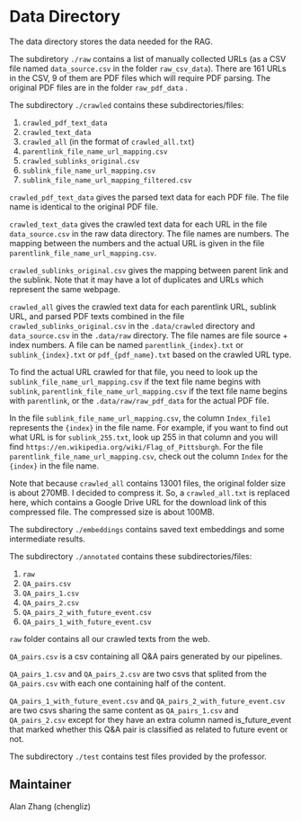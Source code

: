 # Data Directory

The data directory stores the data needed for the RAG.

The subdiretory `./raw` contains a list of manually collected URLs (as a CSV file named `data_source.csv` in the folder `raw_csv_data`). There are 161 URLs in the CSV, 9 of them are PDF files which will require PDF parsing. The original PDF files are in the folder `raw_pdf_data` .

The subdirectory `./crawled` contains these subdirectories/files:

1. `crawled_pdf_text_data`
2. `crawled_text_data`
3. `crawled_all` (in the format of `crawled_all.txt`)
4. `parentlink_file_name_url_mapping.csv`
5. `crawled_sublinks_original.csv`
6. `sublink_file_name_url_mapping.csv`
7. `sublink_file_name_url_mapping_filtered.csv`

`crawled_pdf_text_data` gives the parsed text data for each PDF file. The file name is identical to the original PDF file.

`crawled_text_data` gives the crawled text data for each URL in the file `data_source.csv` in the raw data directory. The file names are numbers. The mapping between the numbers and the actual URL is given in the file `parentlink_file_name_url_mapping.csv`.

`crawled_sublinks_original.csv` gives the mapping between parent link and the sublink. Note that it may have a lot of duplicates and URLs which represent the same webpage.

`crawled_all` gives the crawled text data for each parentlink URL, sublink URL, and parsed PDF texts combined in the file `crawled_sublinks_original.csv` in the `.data/crawled` directory and `data_source.csv` in the `.data/raw` directory. The file names are file source + index numbers. A file can be named `parentlink_{index}.txt` or `sublink_{index}.txt` or `pdf_{pdf_name}.txt` based on the crawled URL type.

To find the actual URL crawled for that file, you need to look up the `sublink_file_name_url_mapping.csv` if the text file name begins with `sublink`, `parentlink_file_name_url_mapping.csv` if the text file name begins with `parentlink`, or the `.data/raw/raw_pdf_data` for the actual PDF file.

In the file  `sublink_file_name_url_mapping.csv`, the column `Index_file1` represents the `{index}` in the file name. For example, if you want to find out what URL is for `sublink_255.txt`, look up 255 in that column and you will find `https://en.wikipedia.org/wiki/Flag_of_Pittsburgh`. For the file `parentlink_file_name_url_mapping.csv`, check out the column `Index` for the `{index}` in the file name.

Note that because `crawled_all` contains 13001 files, the original folder size is about 270MB. I decided to compress it. So, a `crawled_all.txt` is replaced here, which contains a Google Drive URL for the download link of this compressed file. The compressed size is about 100MB.

The subdirectory `./embeddings` contains saved text embeddings and some intermediate results.


The subdirectory `./annotated` contains these subdirectories/files:
1. `raw`
2. `QA_pairs.csv`
3. `QA_pairs_1.csv`
4. `QA_pairs_2.csv`
5. `QA_pairs_2_with_future_event.csv`
6. `QA_pairs_1_with_future_event.csv`

`raw` folder contains all our crawled texts from the web.

`QA_pairs.csv` is a csv containing all Q&A pairs generated by our pipelines.

`QA_pairs_1.csv` and `QA_pairs_2.csv` are two csvs that splited from the `QA_pairs.csv` with each one containing half of the content.

`QA_pairs_1_with_future_event.csv` and `QA_pairs_2_with_future_event.csv` are two csvs sharing the same content as `QA_pairs_1.csv` and `QA_pairs_2.csv` except for they have an extra column named is_future_event that marked whether this Q&A pair is classified as related to future event or not.

The subdirectory `./test` contains test files provided by the professor.

## Maintainer

Alan Zhang (chengliz)
